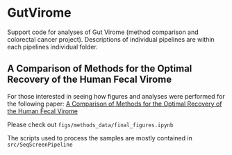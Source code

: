 # GutVirome
Support code for analyses of Gut Virome (method comparison and colorectal cancer project). Descriptions of individual pipelines are within each pipelines individual folder.

## A Comparison of Methods for the Optimal Recovery of the Human Fecal Virome
For those interested in seeing how figures and analyses were performed for the following paper:
[A Comparison of Methods for the Optimal Recovery of the Human Fecal Virome](https://www.medrxiv.org/content/10.1101/2025.05.12.25327428v1)

Please check out `figs/methods_data/final_figures.ipynb`

The scripts used to process the samples are mostly contained in `src/SeqScreenPipeline`
